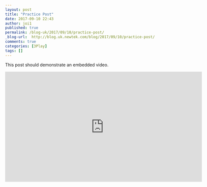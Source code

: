```yaml
---
layout: post
title: "Practice Post"
date: 2017-09-10 22:43
author: joi1
published: true
permalink: /blog-uk/2017/09/10/practice-post/
_blog-url:  http://blog.uk.newtek.com/blog/2017/09/10/practice-post/
comments: true
categories: [3Play]
tags: []
---
```

This post should demonstrate an embedded video.
<iframe src="https://player.vimeo.com/video/99771825" width="640" height="359" frameborder="0" allowfullscreen="allowfullscreen"></iframe>
